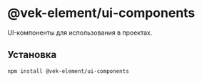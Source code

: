 # @vek-element/ui-components

UI-компоненты для использования в проектах.

## Установка

```bash
npm install @vek-element/ui-components
```
